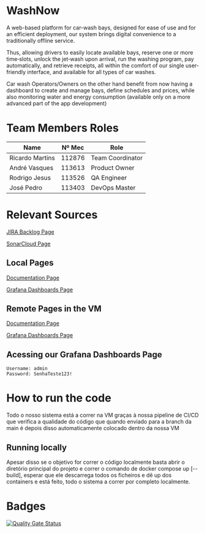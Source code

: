 # WashNow
A web-based platform for car-wash bays, designed for ease of use and for an efficient deployment, our system brings digital convenience to a traditionally offline service.

Thus, allowing drivers to easily locate available bays, reserve one or more time‑slots, unlock the jet‑wash upon arrival, run the washing program, pay automatically, and retrieve receipts, all within the comfort of our single user-friendly interface, and available for all types of car washes. 

 Car wash Operators/Owners on the other hand benefit from now having a dashboard to create and manage bays, define schedules and prices, while also monitoring water and energy consumption (available only on a more advanced part of the app development)  

# Team Members Roles

| Name            | Nº Mec | Role |
|-----------------|--------|-------|
| Ricardo Martins | 112876 | Team Coordinator |
| André Vasques   | 113613 | Product Owner |
| Rodrigo Jesus   | 113526 | QA Engineer |
| José Pedro      | 113403 | DevOps Master |

# Relevant Sources
[JIRA Backlog Page](https://jpsopedro04.atlassian.net/jira/software/projects/MBA/boards/1?atlOrigin=eyJpIjoiZTJhNTYxNzg0MWZhNGExNDg1ZjNhZjM3ZjA0NzQ5ZDUiLCJwIjoiaiJ9)

[SonarCloud Page](https://sonarcloud.io/summary/new_code?id=WashNow_WashNow)

## Local Pages
[Documentation Page](http://localhost:8080/swagger-ui/index.html)

[Grafana Dashboards Page](http://localhost:3000)

## Remote Pages in the VM
[Documentation Page](http://deti-tqs-11.ua.pt:8080/swagger-ui/index.html)

[Grafana Dashboards Page](http://deti-tqs-11.ua.pt:3000)


## Acessing our Grafana Dashboards Page 
    Username: admin
    Password: SenhaTeste123!


# How to run the code
Todo o nosso sistema está a correr na VM graças à nossa pipeline de CI/CD que verifica a qualidade do código que quando enviado para a branch da main é depois disso automaticamente colocado dentro da nossa VM

## Running locally 
Apesar disso se o objetivo for correr o código localmente basta abrir o diretório principal do projeto e correr o comando de docker compose up [--build], esperar que ele descarrega todos os ficheiros e dê up dos containers e está feito, todo o sistema a correr por completo localmente.


# Badges

[![Quality Gate Status](https://sonarcloud.io/api/project_badges/measure?project=WashNow_WashNow&metric=alert_status)](https://sonarcloud.io/summary/new_code?id=WashNow_WashNow)
